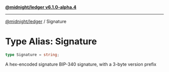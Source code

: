 [**@midnight/ledger v6.1.0-alpha.4**](../README.md)

***

[@midnight/ledger](../globals.md) / Signature

# Type Alias: Signature

```ts
type Signature = string;
```

A hex-encoded signature BIP-340 signature, with a 3-byte version prefix
